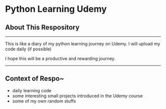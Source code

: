 # Python Learning Udemy
 
 ## About This Respository
 
 --------------------------------
 This is like a diary of my python learning journey on Udemy.
 I will upload my code daily (if possible) 
 
 I hope this will be a productive and rewarding journey.
 
 ---------------------------------
 ## Context of Respo~
 
 - daily learning code
 - some interesting small projects introduced in the Udemy course
 - some of my own random stuffs
